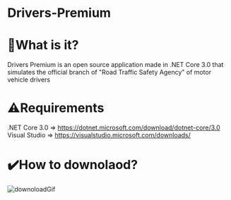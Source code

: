 # Drivers-Premium

# 📔What is it?
Drivers Premium is an open source application made in .NET Core 3.0 that simulates the official branch of "Road Traffic Safety Agency" of motor vehicle drivers

# ⚠️Requirements
.NET Core 3.0 => https://dotnet.microsoft.com/download/dotnet-core/3.0
Visual Studio => https://visualstudio.microsoft.com/downloads/
# ✔️How to downolaod?
![downoloadGif](https://user-images.githubusercontent.com/68865498/110165524-56b29080-7df3-11eb-9560-d97e1daef294.gif)

